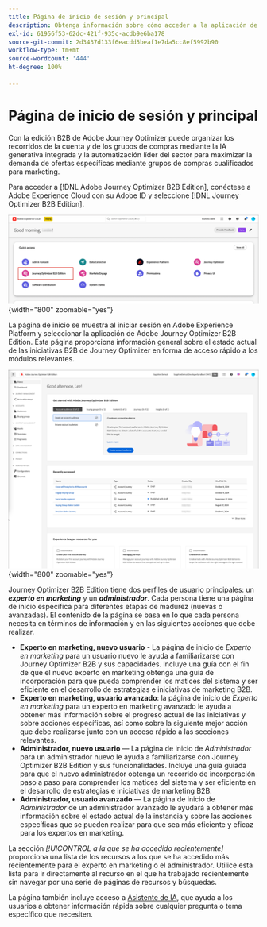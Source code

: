 ```yaml
---
title: Página de inicio de sesión y principal
description: Obtenga información sobre cómo acceder a la aplicación de Journey Optimizer B2B Edition y utilizar la información de la página principal.
exl-id: 61956f53-62dc-421f-935c-acdb9e6ba178
source-git-commit: 2d3437d133f6eacdd5beaf1e7da5cc8ef5992b90
workflow-type: tm+mt
source-wordcount: '444'
ht-degree: 100%

---
```


# Página de inicio de sesión y principal

Con la edición B2B de Adobe Journey Optimizer puede organizar los recorridos de la cuenta y de los grupos de compras mediante la IA generativa integrada y la automatización líder del sector para maximizar la demanda de ofertas específicas mediante grupos de compras cualificados para marketing.

<!-- Requirements?
-->
Para acceder a [!DNL Adobe Journey Optimizer B2B Edition], conéctese a Adobe Experience Cloud con su Adobe ID y seleccione [!DNL Journey Optimizer B2B Edition].

![Aplicaciones de Adobe Experience Platform](./assets/experience-cloud-apps.png){width="800" zoomable="yes"}

La página de inicio se muestra al iniciar sesión en Adobe Experience Platform y seleccionar la aplicación de Adobe Journey Optimizer B2B Edition. Esta página proporciona información general sobre el estado actual de las iniciativas B2B de Journey Optimizer en forma de <!-- refined insights and--> acceso rápido a los módulos relevantes. <!-- It also provides information about the ideal next action to take and where to find the comprehensive set of tutorials and documentation. -->

![Página principal de Journey Optimizer B2B Edition](./assets/home-page.png){width="800" zoomable="yes"}

Journey Optimizer B2B Edition tiene dos perfiles de usuario principales: un _**experto en marketing**_ y un _**administrador**_. Cada persona tiene una página de inicio específica para diferentes etapas de madurez (nuevas o avanzadas). El contenido de la página se basa en lo que cada persona necesita en términos de información y en las siguientes acciones que debe realizar.

* **Experto en marketing, nuevo usuario** - La página de inicio de _Experto en marketing_ para un usuario nuevo le ayuda a familiarizarse con Journey Optimizer B2B y sus capacidades. Incluye una guía con el fin de que el nuevo experto en marketing obtenga una guía de incorporación para que pueda comprender los matices del sistema y ser eficiente en el desarrollo de estrategias e iniciativas de marketing B2B.
* **Experto en marketing, usuario avanzado**: la página de inicio de _Experto en marketing_ para un experto en marketing avanzado le ayuda a obtener más información sobre el progreso actual de las iniciativas y sobre acciones específicas, así como sobre la siguiente mejor acción que debe realizarse junto con un acceso rápido a las secciones relevantes.
* **Administrador, nuevo usuario** — La página de inicio de _Administrador_ para un administrador nuevo le ayuda a familiarizarse con Journey Optimizer B2B Edition y sus funcionalidades. Incluye una guía guiada para que el nuevo administrador obtenga un recorrido de incorporación paso a paso para comprender los matices del sistema y ser eficiente en el desarrollo de estrategias e iniciativas de marketing B2B.
* **Administrador, usuario avanzado** — La página de inicio de _Administrador_ de un administrador avanzado le ayudará a obtener más información sobre el estado actual de la instancia y sobre las acciones específicas que se pueden realizar para que sea más eficiente y eficaz para los expertos en marketing.

La sección _[!UICONTROL a la que se ha accedido recientemente]_ proporciona una lista de los recursos a los que se ha accedido más recientemente para el experto en marketing o el administrador. Utilice esta lista para ir directamente al recurso en el que ha trabajado recientemente sin navegar por una serie de páginas de recursos y búsquedas.

La página también incluye acceso a [Asistente de IA](./ai-assistant/ai-assistant-overview.md), que ayuda a los usuarios a obtener información rápida sobre cualquier pregunta o tema específico que necesiten.<!-- and to obtain specific recommendations for their challenges or objectives-->

<!-- 

## Marketer - new user

The Marketer home page for a new user consists of three rows that assist the marketer in getting accustomed to Journey Optimizer B2B and its capabilities. It also provides a view of the latest journeys that have been created, which can serve as a starting point for a new user.

The first row consists of a guided walkthrough for the new marketer to obtain an onboarding walkthrough so that they can understand the nuances of the system and become efficient in developing B2B marketing strategies and initiatives.

The second row consists of the recent AJO B2B journeys that have been created across the platform so that the marketer can get inspiration for the best practices to create an account journey.

The third row consists of the learning resources that can help a marketer gain more information on a specific topic.

## Marketer - advanced user

The Marketer home page for an advanced marketer consists of four rows that assists the marketer in obtaining more information on the current progress of the initiatives and on specific actions and on the next best action to be taken along with quick access to relevant sections.

The first row consists of the next set of actions that a B2B marketer can take based on the previous actions taken and the current state of the initiative, which provides a prompt for the user to make the next move that would align to the objective of the initiatives and help them reach the goals quickly.

The second row consists of the most recent assets accessed by the marketer to make it easier for the marketer to locate them and make updates to the same.

The third row consists of the Key Performance Indicators that can help the marketer gauge the overall performance of the marketing initiatives.

The fourth row consists of the learning resources that can help a marketer gain more information on a specific topic.

## Administrator - new user

The _Admin_ home page for a new administrator consists of three rows that assists the administrator in getting accustomed to Journey Optimizer B2B Edition and its capabilities, and provides a view of the latest journeys that have been created that can serve as a starting point for a new user.

The first row consists of a guided walkthrough for the new marketer to obtain a step-by-step onboarding journey to understand the nuances of the system and become efficient in developing B2B marketing strategies and initiatives with AJO B2B.

The second row consists of the recent assets used by the B2B marketers in a single table to make it easier for the administrator to know which assets are currently under focus.

The third row consists of the learning resources that would help an administrator gain more information on a specific topic.

## Administrator - advanced user

The _Admin_ home page for an advanced administrator consists of four rows that assists the administrator in obtaining more information about the current status of the instance and on specific actions that can be taken to make it more efficient and effective for the marketers.

The first row consists of the next set of actions that an administrator can take based on the previous actions taken and the current state of the instance. It serves as a prompt for the administrator to make the necessary updates to the parameters of the instances such as user permissions or any specific module configurations.

The second row consists of the recent assets used by the B2B marketers in a single table to make it easier for the administrator to know which assets are currently under focus.

The third row consists of the Key Performance Indicators that would help the administrators gauge the progress of the instance in terms of operational parameters such as users and usage.

The fourth row consists of the learning resources that would help the administrator gain more information on a specific topic.

-->